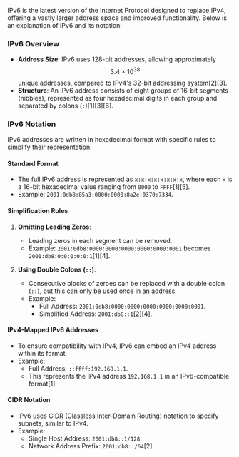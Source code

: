IPv6 is the latest version of the Internet Protocol designed to replace IPv4, offering a vastly larger address space and improved functionality. Below is an explanation of IPv6 and its notation:

### **IPv6 Overview**
- **Address Size**: IPv6 uses 128-bit addresses, allowing approximately $$3.4 \times 10^{38}$$ unique addresses, compared to IPv4's 32-bit addressing system[2][3].
- **Structure**: An IPv6 address consists of eight groups of 16-bit segments (nibbles), represented as four hexadecimal digits in each group and separated by colons (`:`)[1][3][6].

### **IPv6 Notation**
IPv6 addresses are written in hexadecimal format with specific rules to simplify their representation:

#### **Standard Format**
- The full IPv6 address is represented as `x:x:x:x:x:x:x:x`, where each `x` is a 16-bit hexadecimal value ranging from `0000` to `FFFF`[1][5].
- Example: `2001:0db8:85a3:0000:0000:8a2e:0370:7334`.

#### **Simplification Rules**
1. **Omitting Leading Zeros**:
   - Leading zeros in each segment can be removed.
   - Example: `2001:0db8:0000:0000:0000:0000:0000:0001` becomes `2001:db8:0:0:0:0:0:1`[1][4].

2. **Using Double Colons (`::`)**:
   - Consecutive blocks of zeroes can be replaced with a double colon (`::`), but this can only be used once in an address.
   - Example:
     - Full Address: `2001:0db8:0000:0000:0000:0000:0000:0001`.
     - Simplified Address: `2001:db8::1`[2][4].

#### **IPv4-Mapped IPv6 Addresses**
- To ensure compatibility with IPv4, IPv6 can embed an IPv4 address within its format.
- Example:
  - Full Address: `::ffff:192.168.1.1`.
  - This represents the IPv4 address `192.168.1.1` in an IPv6-compatible format[1].

#### **CIDR Notation**
- IPv6 uses CIDR (Classless Inter-Domain Routing) notation to specify subnets, similar to IPv4.
- Example:
  - Single Host Address: `2001:db8::1/128`.
  - Network Address Prefix: `2001:db8::/64`[2].
